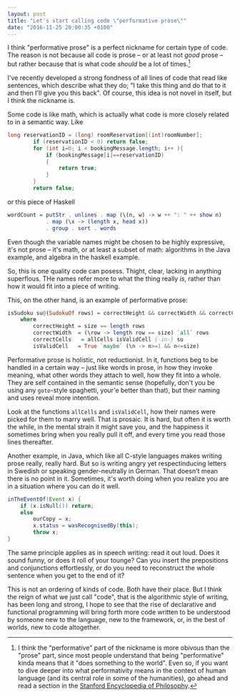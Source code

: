 ```yaml
---
layout: post
title: "Let's start calling code \"performative prose\""
date: "2016-11-25 20:00:35 +0100"
---
```


I think "performative prose" is a perfect nickname for certain type of  code. The reason is
not because all code is prose – or at least not *good* prose – but rather
because that is what code *should* be a lot of times.[^performative]

I've recently developed a strong
fondness of all lines of code that read like sentences, which describe what
they do; "I take this thing and do that to it and then I'll give you this
back". Of course, this idea is not novel in itself, but I think the nickname
is.

Some code is like math, which is actually what code is more closely related to
in a semantic way. Like

```java
long reservationID = (long) roomReservation[(int)roomNumber];
		if (reservationID < 0) return false;
		for (int i=0; i < bookingMessage.length; i++ ){
			if (bookingMessage[i]==reservationID)
			{
				return true;
			}
		} 
		return false;
```

or this piece of Haskell

```haskell
wordCount = putStr . unlines . map (\(n, w) -> w ++ ": " ++ show n) 
            . map (\x -> (length x, head x))
            . group . sort . words
```

Even though the variable names might be chosen to be highly expressive, it's
not prose – it's math, or at least a subset of math: algorithms in the Java
example, and algebra in the haskell example.

So, this is one quality code can posess. Thight, clear, lacking in anything
superflous. THe names refer more to what the thing really *is*, rather than
how it would fit into a piece of writing.

This, on the other hand, is an example of performative prose:

```haskell
isSudoku su@(SudokuOf rows) = correctHeight && correctWidth && correctCells
    where
        correctHeight = size == length rows
        correctWidth  = (\row -> length row == size) `all` rows
        correctCells   = allCells isValidCell {-in-} su
        isValidCell   = True `maybe` (\n -> n>=1 && n<=size)
```

Performative prose is holistic, not reductionist. In it, functions beg to be
handled in a certain way – just like words in prose, in how they invoke
meaning, what other words they attach to well, how they fit into a whole. They
are self contained in the semantic sense (hopefully, don't you be using any
`goto`-style spaghetti, your'e better than that), but their naming and uses
reveal more intention.

Look at the functions `allCells` and `isValidCell`, how their names were picked for
them to marry well. That is prosaic. It is hard, but often it is worth the
while, in the mental strain it might save you, and the happiness it sometimes
bring when you really pull it off, and every time you read those lines
thereafter.

Another example, in Java, which like all C-style languages makes writing prose
really, really hard. But so is writing angry yet respectinducing letters in
Swedish or speaking gender-neutrally in German. That doesn't mean there is no
point in it. Sometimes, it's worth doing when you realize you are in a
situation where you can do it well.

```java
inTheEventOf(Event x) {
    if (x.isNull()) return;
    else
        ourCopy = x;
        x.status = wasRecognisedBy(this);
        throw x;
}
```

The same principle applies as in speech writing: read it out loud. Does it
sound funny, or does it roll of your tounge? Can you insert the prepositions
and conjunctions effortlessly, or do you need to reconstruct the whole
sentence when you get to the end of it?

This is not an ordering of kinds of code. Both have their place. But I think
the reign of what we just call "code", that is the algorithmic style of
writing, has been long and strong, I hope to see that the rise of declarative
and functional programming will bring forth more code written to be understood
by someone new to the language, new to the framework, or, in the best of
worlds, new to code altogether.

[^performative]: I think the "performative" part of the nickname is more obivous than the "prose" part, since most people understand that being "performative" kinda means that it "does something to the world". Even so, if you want to dive deeper into what performativity means in the context of human language (and its central role in some of the humanities), go ahead and read a section in the [Stanford Encyclopedia of Philosophy](http://plato.stanford.edu/entries/speech-acts/#ConForHowSayMakItSo).

